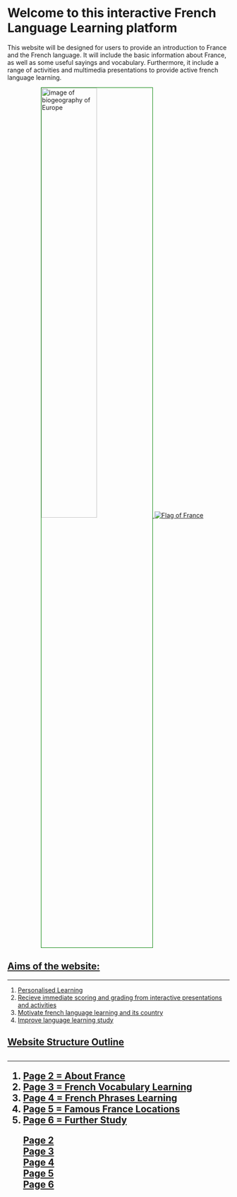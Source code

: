 <h1>  Welcome to this interactive French Language Learning platform </h1> 

<p> This website will be designed for users to provide an introduction to France and the French language. It will include the basic information about France, as well as some useful sayings and vocabulary. Furthermore, it include a range of activities and multimedia presentations to provide active french language learning.</p>

<a href="https://upload.wikimedia.org/wikipedia/commons/c/c3/Flag_of_France.svg" title=" Flag of France"> 

<img style="width:50%; border:1px solid green; margin-left:15%;" src="https://upload.wikimedia.org/wikipedia/commons/3/39/Europe_biogeography_countries.svg" alt="image of biogeography of Europe" >
  
<img src="https://upload.wikimedia.org/wikipedia/commons/c/c3/Flag_of_France.svg" alt="Flag of France" >

<h2> Aims of the website: </h2> 
  <hr>
  <ol>
  <li> Personalised Learning </li>
  <li>Recieve immediate scoring and grading from interactive presentations and activities </li>
  <li> Motivate french language learning and its country </li>
  <li> Improve language learning study </li>
   </ol>

  <h2> Website Structure Outline <h2>
    <hr>
    <ol>
      <li> Page 2 = About France </li>
      <li> Page 3 = French Vocabulary Learning </li>
      <li> Page 4 = French Phrases Learning </li>
      <li> Page 5 = Famous France Locations </li>
      <li> Page 6 = Further Study </li>
    

<p> 
  <a href="page2.html">Page 2</a> <br>
  <a href="page3.html">Page 3</a> <br>
  <a href="page4.html">Page 4</a> <br>
  <a href="page5.html">Page 5</a> <br>
  <a href="page6.html">Page 6</a> <br>
</p>

